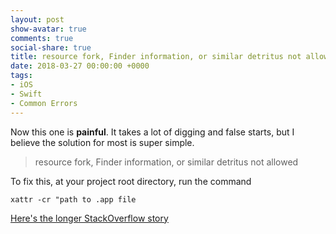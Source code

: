 ```yaml
---
layout: post
show-avatar: true
comments: true
social-share: true
title: resource fork, Finder information, or similar detritus not allowed
date: 2018-03-27 00:00:00 +0000
tags:
- iOS
- Swift
- Common Errors
---
```

Now this one is **painful**.  It takes a lot of digging and false starts, but I believe the solution for most is super simple.

> resource fork, Finder information, or similar detritus not allowed

To fix this, at your project root directory, run the command

    xattr -cr "path to .app file

[Here's the longer StackOverflow story](https://stackoverflow.com/questions/39652867/code-sign-error-in-macos-high-sierra-xcode-resource-fork-finder-information?utm_medium=organic&utm_source=google_rich_qa&utm_campaign=google_rich_qa)